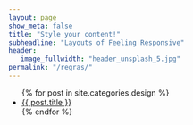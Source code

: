 ```yaml
---
layout: page
show_meta: false
title: "Style your content!"
subheadline: "Layouts of Feeling Responsive"
header:
   image_fullwidth: "header_unsplash_5.jpg"
permalink: "/regras/"
---
```

<ul>
    {% for post in site.categories.design %}
    <li><a href="{{ site.url }}{{ site.baseurl }}{{ post.url }}">{{ post.title }}</a></li>
    {% endfor %}
</ul>
